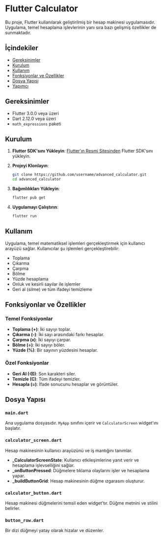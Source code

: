 

# Flutter Calculator

Bu proje, Flutter kullanılarak geliştirilmiş bir hesap makinesi uygulamasıdır. Uygulama, temel hesaplama işlevlerinin yanı sıra bazı gelişmiş özellikler de sunmaktadır. 

## İçindekiler

- [Gereksinimler](#gereksinimler)
- [Kurulum](#kurulum)
- [Kullanım](#kullanım)
- [Fonksiyonlar ve Özellikler](#fonksiyonlar-ve-özellikler)
- [Dosya Yapısı](#dosya-yapısı)
- [Yapımcı](#yapımcı)

## Gereksinimler

- Flutter 3.0.0 veya üzeri
- Dart 2.12.0 veya üzeri
- `math_expressions` paketi

## Kurulum

1. **Flutter SDK'sını Yükleyin**: [Flutter'ın Resmi Sitesinden](https://flutter.dev/docs/get-started/install) Flutter SDK'sını yükleyin.

2. **Projeyi Klonlayın**:
    ```bash
    git clone https://github.com/username/advanced_calculator.git
    cd advanced_calculator
    ```

3. **Bağımlılıkları Yükleyin**:
    ```bash
    flutter pub get
    ```

4. **Uygulamayı Çalıştırın**:
    ```bash
    flutter run
    ```

## Kullanım

Uygulama, temel matematiksel işlemleri gerçekleştirmek için kullanıcı arayüzü sağlar. Kullanıcılar şu işlemleri gerçekleştirebilir:

- Toplama
- Çıkarma
- Çarpma
- Bölme
- Yüzde hesaplama
- Onluk ve kesirli sayılar ile işlemler
- Geri al (silme) ve tüm ifadeyi temizleme

## Fonksiyonlar ve Özellikler

### Temel Fonksiyonlar

- **Toplama (+)**: İki sayıyı toplar.
- **Çıkarma (-)**: İki sayı arasındaki farkı hesaplar.
- **Çarpma (x)**: İki sayıyı çarpar.
- **Bölme (÷)**: İki sayıyı böler.
- **Yüzde (%)**: Bir sayının yüzdesini hesaplar.

### Özel Fonksiyonlar

- **Geri Al (⌫)**: Son karakteri siler.
- **Temizle (C)**: Tüm ifadeyi temizler.
- **Hesapla (=)**: İfade sonucunu hesaplar ve görüntüler.

## Dosya Yapısı

### `main.dart`

Ana uygulama dosyasıdır. `MyApp` sınıfını içerir ve `CalculatorScreen` widget'ını başlatır.

### `calculator_screen.dart`

Hesap makinesinin kullanıcı arayüzünü ve iş mantığını tanımlar. 

- **_CalculatorScreenState**: Kullanıcı etkileşimlerine yanıt verir ve hesaplama işlevselliğini sağlar.
- **_onButtonPressed**: Düğmelere tıklama olaylarını işler ve hesaplama yapar.
- **_buildButtonGrid**: Hesap makinesinin düğme ızgarasını oluşturur.

### `calculator_button.dart`

Hesap makinesi düğmelerini temsil eden widget'tır. Düğme metnini ve stilini belirler.

### `button_row.dart`

Bir dizi düğmeyi yatay olarak hizalar ve düzenler.

